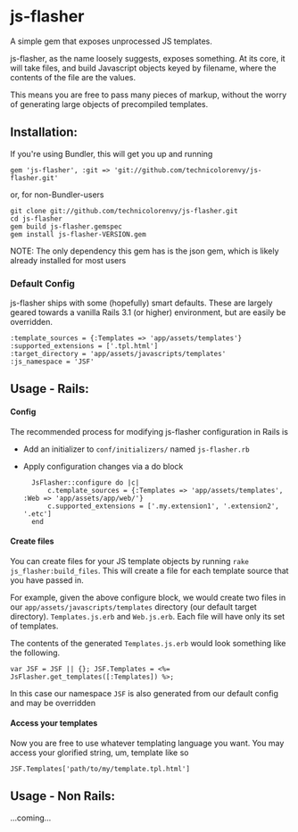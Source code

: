 js-flasher
==========

A simple gem that exposes unprocessed JS templates.

js-flasher, as the name loosely suggests, exposes something. At its core, it will take files, and build Javascript objects keyed by filename, where the contents of the file are the values.

This means you are free to pass many pieces of markup, without the worry of generating large objects of precompiled templates.



## Installation:

If you're using Bundler, this will get you up and running 

    gem 'js-flasher', :git => 'git://github.com/technicolorenvy/js-flasher.git'


or, for non-Bundler-users 

    git clone git://github.com/technicolorenvy/js-flasher.git 
    cd js-flasher
    gem build js-flasher.gemspec
    gem install js-flasher-VERSION.gem

NOTE: The only dependency this gem has is the json gem, which is likely already installed for most users

### Default Config

js-flasher ships with some (hopefully) smart defaults. These are largely geared towards a vanilla Rails 3.1 (or higher) environment, but are easily be overridden.

    :template_sources = {:Templates => 'app/assets/templates'}
    :supported_extensions = ['.tpl.html']
    :target_directory = 'app/assets/javascripts/templates'
    :js_namespace = 'JSF'

## Usage - Rails:

#### Config

The recommended process for modifying js-flasher configuration in Rails is

- Add an initializer to `conf/initializers/` named `js-flasher.rb`
- Apply configuration changes via a do block 

		JsFlasher::configure do |c|
			c.template_sources = {:Templates => 'app/assets/templates', :Web => 'app/assets/app/web/'}
			c.supported_extensions = ['.my.extension1', '.extension2', '.etc']
		end


#### Create files

You can create files for your JS template objects by running `rake js_flasher:build_files`. This will create a file for each template source that you have passed in.

For example, given the above configure block, we would create two files in our `app/assets/javascripts/templates` directory (our default target directory). `Templates.js.erb` and `Web.js.erb`. Each file will have only its set of templates.

The contents of the generated `Templates.js.erb` would look something like the following.

    var JSF = JSF || {}; JSF.Templates = <%= JsFlasher.get_templates([:Templates]) %>;

In this case our namespace `JSF` is also generated from our default config and may be overridden


#### Access your templates

Now you are free to use whatever templating language you want. You may access your glorified string, um, template like so

    JSF.Templates['path/to/my/template.tpl.html']


## Usage - Non Rails:

...coming...

